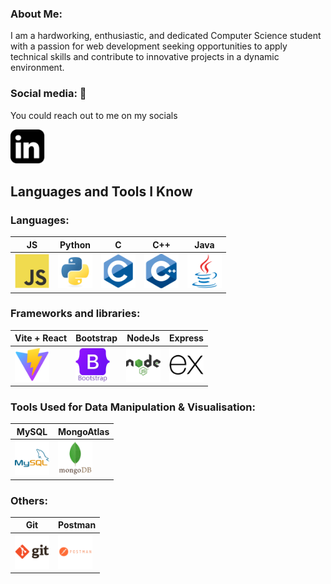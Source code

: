 ### About Me:    
I am a hardworking, enthusiastic, and dedicated Computer Science student with a passion for web development seeking opportunities to apply technical skills and contribute to innovative projects in a dynamic environment.

   
### Social media: 📡    
You could reach out to me on my socials
<p>
 <a href="https://www.linkedin.com/in/eli-maxwell-aidam-5944b6268/"><img src="assets/linkedin.png" alt="snake" width="55" height="55"/></a>
</p>
<!-- [![Linkedin Badge](https://img.shields.io/badge/Telegram-blue?style=for-the-badge&logo=telegram&logoColor=white)](https://t.me/from_the_teapot_to_the_investor) -->


## Languages and Tools I Know
<div>

### Languages:
|JS | Python | C | C++ | Java |
|----------|----------|----------|-----|-----|
|  <img src="https://github.com/devicons/devicon/blob/master/icons/javascript/javascript-original.svg" title="Javascript"  alt="Javascript" width="55" height="55"/> |  <img src="https://github.com/devicons/devicon/blob/master/icons/python/python-original.svg" title="python"  alt="python" width="55" height="55"/> |  <img src="https://github.com/devicons/devicon/blob/master/icons/c/c-original.svg" title="C" alt="C" width="55" height="55"/> |  <img src="https://github.com/devicons/devicon/blob/master/icons/cplusplus/cplusplus-original.svg" alt="C++" width="55" height="55"/>|  <img src="https://github.com/devicons/devicon/blob/master/icons/java/java-original.svg" title="Java" alt="Java" width="55" height="55"/>| 

  

### Frameworks and libraries:

| Vite + React | Bootstrap | NodeJs | Express |
|----------|----------|----------|----------|
|  <img src="https://github.com/devicons/devicon/blob/master/icons/vitejs/vitejs-original.svg" title="Vite"  alt="Vite" width="55" height="55"/>|  <img src="https://github.com/devicons/devicon/blob/master/icons/bootstrap/bootstrap-original-wordmark.svg" title="Bootstrap"  alt="Bootstrap" width="55" height="55"/>|  <img src="https://github.com/devicons/devicon/blob/master/icons/nodejs/nodejs-original-wordmark.svg" title="Node" alt="Node" width="55" height="55"/>|  <img src="https://github.com/devicons/devicon/blob/master/icons/express/express-original.svg" title="Express" alt="Express" width="55" height="55"/>|  



### Tools Used for Data Manipulation & Visualisation:

| MySQL | MongoAtlas |
|----------|----------|
|<img src="https://github.com/devicons/devicon/blob/master/icons/mysql/mysql-original-wordmark.svg" title="MySql" alt="MySql" width="55" height="55"/>|<img src="https://github.com/devicons/devicon/blob/master/icons/mongodb/mongodb-original-wordmark.svg" title="MongoDb" alt="MongoDb" width="55" height="55"/>|

  
### Others:

| Git | Postman |
|----------|----------|
|<img src="https://github.com/devicons/devicon/blob/master/icons/git/git-original-wordmark.svg" title="Git" alt="Git" width="55" height="55"/>|<img src="https://github.com/devicons/devicon/blob/master/icons/postman/postman-original-wordmark.svg" title="Postman" alt="Postman" width="55" height="55"/>|


<!-- <p align="center">
 <img width="1000" src="assets/github-snake.svg" alt="snake"/>
</p> -->